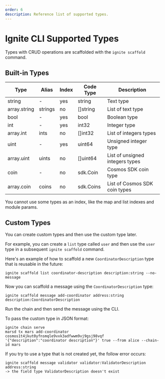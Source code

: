 ```yaml
---
order: 6
description: Reference list of supported types. 
---
```


# Ignite CLI Supported Types

Types with CRUD operations are scaffolded with the `ignite scaffold` command. 

## Built-in Types

| Type         | Alias    | Index | Code Type   | Description                     |
| ------------ | -------- | ----- | ----------- | ------------------------------- |
| string       | -        | yes   | string      | Text type                       |
| array.string | strings  | no    | []string    | List of text type               |
| bool         | -        | yes   | bool        | Boolean type                    |
| int          | -        | yes   | int32       | Integer type                    |
| array.int    | ints     | no    | []int32     | List of integers types          |
| uint         | -        | yes   | uint64      | Unsigned integer type           |
| array.uint   | uints    | no    | []uint64    | List of unsigned integers types |
| coin         | -        | no    | sdk.Coin    | Cosmos SDK coin type            |
| array.coin   | coins    | no    | sdk.Coins   | List of Cosmos SDK coin types   |

You cannot use some types as an index, like the map and list indexes and module params.

## Custom Types

You can create custom types and then use the custom type later. 

For example, you can create a `list` type called `user` and then use the `user` type in a subsequent `ignite scaffold` command.

Here's an example of how to scaffold a new `CoordinatorDescription` type that is reusable in the future:

```shell
ignite scaffold list coordinator-description description:string --no-message
```

Now you can scaffold a message using the `CoordinatorDescription` type:

```shell
ignite scaffold message add-coordinator address:string description:CoordinatorDescription
```

Run the chain and then send the message using the CLI. 

To pass the custom type in JSON format:

```shell
ignite chain serve
marsd tx mars add-coordinator cosmos1t4jkut0yfnsmqle9vxk3adfwwm9vj9gsj98vqf '{"description":"coordinator description"}' true --from alice --chain-id mars
```

If you try to use a type that is not created yet, the follow error occurs:

```shell
ignite scaffold message validator validator:ValidatorDescription address:string
-> the field type ValidatorDescription doesn't exist
```
